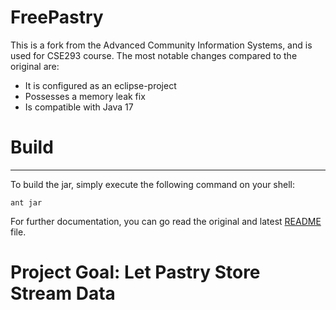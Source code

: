 # FreePastry
This is a fork from the Advanced Community Information Systems, and is used for CSE293 course. 
The most notable changes compared to the original are:
- It is configured as an eclipse-project
- Possesses a memory leak fix
- Is compatible with Java 17


# Build
--------
To build the jar, simply execute the following command on your shell:

```shell
ant jar 
```


For further documentation, you can go read the original and latest [README](http://www.freepastry.org/FreePastry/README-2.1.html) file. 

# Project Goal: Let Pastry Store Stream Data
